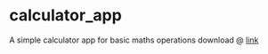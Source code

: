# calculator_app
A simple calculator app for basic maths operations
download @ [link](https://drive.google.com/file/d/1gOChRkCcyjvf7xuu8UgxKX52p-ZJpeW2/view?usp=sharing)
